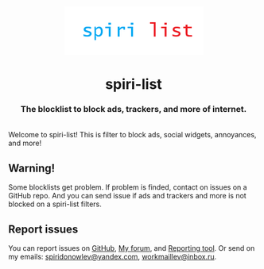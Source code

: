 
<p align="center">
  <img src="https://raw.githubusercontent.com/spiri-leo/spiri-list/main/spiri-list_logo.png" alt="Logo"/>
</p>
<h1 align="center">spiri-list</h1>
<h3 align="center">The blocklist to block ads, trackers, and more of internet.</h3>
</br>
Welcome to spiri-list! This is filter to block ads, social widgets, annoyances, and more!

## Warning!
Some blocklists get problem. If problem is finded, contact on issues on a GitHub repo. And you can send issue if ads and trackers and more is not blocked on a spiri-list filters.

## Report issues
You can report issues on [GitHub](https://github.com/spiri-leo/spiri-list/issues), [My forum](https://cpiridon479.wixsite.com/spiri-list-forums/forum), and [Reporting tool](https://cpiridon479.wixsite.com/spiri-list-forums/report). Or send on my emails: spiridonowlev@yandex.com, workmaillev@inbox.ru.
